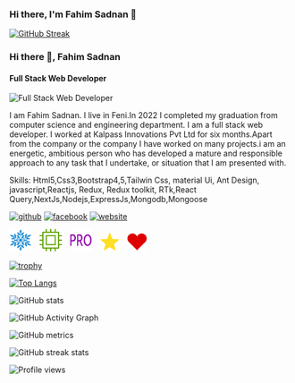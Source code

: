 ### Hi there, I'm  Fahim Sadnan 👋

[![GitHub Streak](https://streak-stats.demolab.com/?user=DenverCoder1&theme=dark)](https://git.io/streak-stats)

### Hi there 👋, Fahim Sadnan
#### Full Stack Web Developer
![Full Stack Web Developer](https://scontent.fdac144-1.fna.fbcdn.net/v/t39.30808-6/325948329_711526567147015_752974142690587709_n.jpg?_nc_cat=109&ccb=1-7&_nc_sid=e3f864&_nc_eui2=AeGD4xZtnIuuDmi0gMy0QCga7m_T76WHWBzub9PvpYdYHCBApkTFGqnIZKlOVu-c-QIfWJLDiqKP9aR1LqEaBDm6&_nc_ohc=842Y18TNowIAX-lha1t&_nc_ht=scontent.fdac144-1.fna&oh=00_AfANGQVAFg7MLiXv7Z_1ds9hbiiar6i6eEolgr_inuQJiw&oe=63E3A109)

I am Fahim Sadnan. I live in Feni.In 2022 I completed my graduation from computer science and engineering department. I am a full stack web developer. I worked at Kalpass Innovations Pvt Ltd for six months.Apart from the company or the company I have worked on many projects.i am an energetic, ambitious person who has developed a mature and responsible approach to any task that I undertake, or situation that I am presented with.

Skills: Html5,Css3,Bootstrap4,5,Tailwin Css, material Ui, Ant Design, javascript,Reactjs, Redux, Redux toolkit, RTk,React Query,NextJs,Nodejs,ExpressJs,Mongodb,Mongoose



[<img src='https://cdn.jsdelivr.net/npm/simple-icons@3.0.1/icons/github.svg' alt='github' height='40'>](https://github.com/fahimsadnan99)  [<img src='https://cdn.jsdelivr.net/npm/simple-icons@3.0.1/icons/facebook.svg' alt='facebook' height='40'>](https://www.facebook.com/https://www.facebook.com/fahim.sadnan2/)  [<img src='https://cdn.jsdelivr.net/npm/simple-icons@3.0.1/icons/icloud.svg' alt='website' height='40'>](https://fahimsportfolio99.netlify.app/)  

<a href='https://archiveprogram.github.com/'><img src='https://raw.githubusercontent.com/acervenky/animated-github-badges/master/assets/acbadge.gif' width='40' height='40'></a> <a href='https://docs.github.com/en/developers'><img src='https://raw.githubusercontent.com/acervenky/animated-github-badges/master/assets/devbadge.gif' width='40' height='40'></a> <a href='https://github.com/pricing'><img src='https://raw.githubusercontent.com/acervenky/animated-github-badges/master/assets/pro.gif' width='40' height='40'></a> <a href='https://stars.github.com/'><img src='https://raw.githubusercontent.com/acervenky/animated-github-badges/master/assets/starbadge.gif' width='35' height='35'></a> <a href='https://docs.github.com/en/github/supporting-the-open-source-community-with-github-sponsors'><img src='https://raw.githubusercontent.com/acervenky/animated-github-badges/master/assets/sponsorbadge.gif' width='35' height='35'></a> 

[![trophy](https://github-profile-trophy.vercel.app/?username=fahimsadnan99)](https://github.com/ryo-ma/github-profile-trophy&theme=dark)

[![Top Langs](https://github-readme-stats.vercel.app/api/top-langs/?username=fahimsadnan99)](https://github.com/anuraghazra/github-readme-stats&theme=dark)

![GitHub stats](https://github-readme-stats.vercel.app/api?username=fahimsadnan99&show_icons=true&count_private=true&theme=dark)  

![GitHub Activity Graph](https://activity-graph.herokuapp.com/graph?username=fahimsadnan99&theme=dark)  

![GitHub metrics](https://metrics.lecoq.io/fahimsadnan99&theme=dark)  

![GitHub streak stats](https://streak-stats.demolab.com/?user=fahimsadnan99&theme=dark)  

![Profile views](https://gpvc.arturio.dev/fahimsadnan99)  
